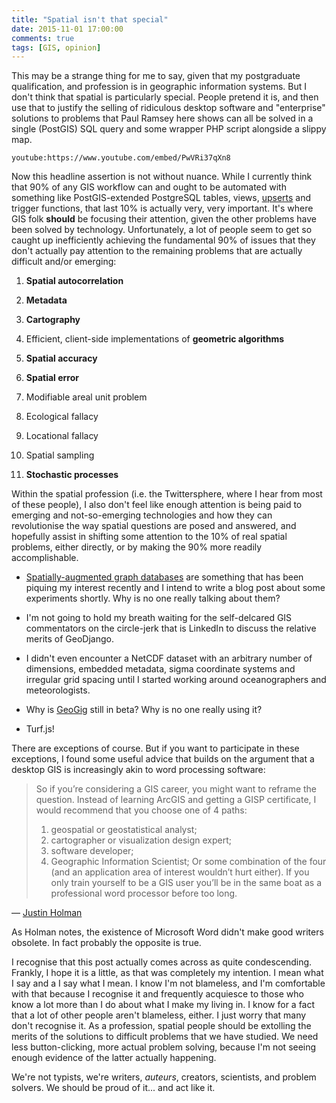 ```yaml
---
title: "Spatial isn't that special"
date: 2015-11-01 17:00:00
comments: true
tags: [GIS, opinion]
---
```


This may be a strange thing for me to say, given that my postgraduate qualification, and profession is in geographic information systems. But I don't think that spatial is particularly special. People pretend it is, and then use that to justify the selling of ridiculous desktop software and "enterprise" solutions to problems that Paul Ramsey here shows can all be solved in a single (PostGIS) SQL query and some wrapper PHP script alongside a slippy map.

`youtube:https://www.youtube.com/embed/PwVRi37qXn8`

Now this headline assertion is not without nuance. While I currently think that 90% of any GIS workflow can and ought to be automated with something like PostGIS-extended PostgreSQL tables, views, [upse](https://gist.github.com/alpha-beta-soup/6f0fe6a219a014ca9d4d)[rts](https://wiki.postgresql.org/wiki/UPSERT) and trigger functions, that last 10% is actually very, very important. It's where GIS folk **should** be focusing their attention, given the other problems have been solved by technology. Unfortunately, a lot of people seem to get so caught up inefficiently achieving the fundamental 90% of issues that they don't actually pay attention to the remaining problems that are actually difficult and/or emerging:

1. **Spatial autocorrelation**

2. **Metadata**

3. **Cartography**
<!-- {% sidenote "sn-id-cartography" "Interactive and otherwise: bad defaults threaten to undo hundreds of years of cartographic experience." %} -->

4. Efficient, client-side implementations of **geometric algorithms**
<!-- - sidenote "sn-id-turf" "Read: [turf.js](https://github.com/Turfjs/turf)" %} -->

5. **Spatial accuracy**
<!-- {% sidenote "sn-id-sa" "I've yet to see a geocoding implementation that even attempts to **record** accuracy!" %} -->

6. **Spatial error**

7. Modifiable areal unit problem

8. Ecological fallacy

9. Locational fallacy
<!-- {% sidenote "sn-id-lf" "e.g. the reduction of an entity to a single point when it is more appropriately modelled as existing over a mutlidimensional field." %} -->

10. Spatial sampling

11. **Stochastic processes**

<!-- {% sidenote "sn-id-sp" "My own masters thesis considered this issue for measuring public transport accessibility: bus arrival time is a stochastic process, not a deterministic one. Further, spatial data is too often considered to be a random sample with many observations—I posit instead that it be viewed as a single realisation of a stochastic process. This should hardly be radical, but the gap in the literature for thinking like this is enormous." %} -->

Within the spatial profession (i.e. the Twittersphere, where I hear from most of these people), I also don't feel like enough attention is being paid to emerging and not-so-emerging technologies and how they can revolutionise the way spatial questions are posed and answered, and hopefully assist in shifting some attention to the 10% of real spatial problems, either directly, or by making the 90% more readily accomplishable.

- [Spatially-augmented graph databases](https://github.com/neo4j-contrib/spatial) are something that has been piquing my interest recently and I intend to write a blog post about some experiments shortly. Why is no one really talking about them?

- I'm not going to hold my breath waiting for the self-delcared GIS commentators on the circle-jerk that is LinkedIn to discuss the relative merits of GeoDjango.

- I didn't even encounter a NetCDF dataset with an arbitrary number of dimensions, embedded metadata, sigma coordinate systems and irregular grid spacing until I started working around oceanographers and meteorologists.

- Why is [GeoGig](http://geogig.org/) still in beta? Why is no one really using it?

- Turf.js!

There are exceptions of course. But if you want to participate in these exceptions, I found some useful advice that builds on the argument that a desktop GIS is increasingly akin to word processing software:

> So if you’re considering a GIS career, you might want to reframe the question. Instead of learning ArcGIS and getting a GISP certificate, I would recommend that you choose one of 4 paths:
> 1. geospatial or geostatistical analyst;
> 2. cartographer or visualization design expert;
> 3. software developer;
> 4. Geographic Information Scientist;
> Or some combination of the four (and an application area of interest wouldn’t hurt either).  If you only train yourself to be a GIS user you’ll be in the same boat as a professional word processor before too long.

— [Justin Holman](http://www.justinholman.com/2012/03/20/spatial-is-indeed-special/)

As Holman notes, the existence of Microsoft Word didn't make good writers obsolete. In fact probably the opposite is true.

I recognise that this post actually comes across as quite condescending. Frankly, I hope it is a little, as that was completely my intention. I mean what I say and a I say what I mean. I know I'm not blameless, and I'm comfortable with that because I recognise it and frequently acquiesce to those who know a lot more than I do about what I make my living in. I know for a fact that a lot of other people aren't blameless, either. I just worry that many don't recognise it. As a profession, spatial people should be extolling the merits of the solutions to difficult problems that we have studied. We need less button-clicking, more actual problem solving, because I'm not seeing enough evidence of the latter actually happening.

We're not typists, we're writers, *auteurs*, creators, scientists, and problem solvers. We should be proud of it... and act like it.
